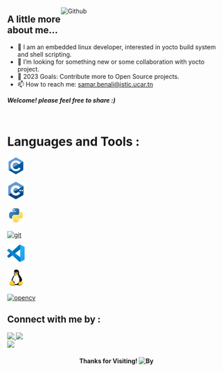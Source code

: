 <br>

<img width="380" align="right" alt="Github"
src="https://raw.githubusercontent.com/Rishabh2804/Rishabh2804/master/Resources/Icons/developer-girl.gif" 
/> 

## A little more about me...  

- 🌱 I am an embedded linux developer, interested in yocto build system and shell scripting. 
- 👯 I’m looking for something new or some collaboration with yocto project.
- 🥅 2023 Goals: Contribute more to Open Source projects.
- 📫 How to reach me: samar.benali@istic.ucar.tn

 <em><b>Welcome! please feel free to share :)</b></em>


<br>

# <b>Languages and Tools : </b>
<p align="left">

 <!-- c -->
 <a
    href="https://www.cprogramming.com/" 
    target="_blank" rel="noreferrer"> 
    <img
        src="https://raw.githubusercontent.com/devicons/devicon/master/icons/c/c-original.svg"
        alt="c" width="40" height="40"
    /> 
 </a> 
 <!-- cpp -->
 <a 
    href="https://isocpp.org/"
    target="_blank" rel="noreferrer"> 
    <img
        src="https://raw.githubusercontent.com/devicons/devicon/master/icons/cplusplus/cplusplus-original.svg"
        alt="cplusplus" width="40" height="40"
    /> 
 </a>
  </a> 
 <!-- Python -->
 <a 
    href="https://www.python.org"
    target="_blank" rel="noreferrer"> 
    <img
        src="https://raw.githubusercontent.com/devicons/devicon/master/icons/python/python-original.svg" alt="python"
        width="40" height="40"
    /> 
 </a> 
  <!-- git -->
 <a 
    href="https://git-scm.com/"
    target="_blank" rel="noreferrer"> 
    <img
        src="https://www.vectorlogo.zone/logos/git-scm/git-scm-icon.svg" alt="git"
        width="40" height="40"
    /> 
 </a> 
 <!-- vs code -->
 <a 
    href="https://code.visualstudio.com/" 
    target="_blank" rel="noreferrer"> 
    <img
        src="https://raw.githubusercontent.com/github/explore/80688e429a7d4ef2fca1e82350fe8e3517d3494d/topics/visual-studio-code/visual-studio-code.png"
        alt="VS code" width="40" height="40"
    /> 
 </a> 
  <!-- linux -->
 <a 
    href="https://www.linux.org/"
    target="_blank" rel="noreferrer"> 
    <img
        src="https://raw.githubusercontent.com/devicons/devicon/master/icons/linux/linux-original.svg" alt="linux"
        width="40" height="40"
    /> 
 </a> 
 <!-- AI -->
 <a 
    href="https://opencv.org/"
    target="_blank" rel="noreferrer"> 
    <img
        src="https://www.vectorlogo.zone/logos/opencv/opencv-icon.svg" alt="opencv"
        width="40" height="40"
    /> 
 </a> 
 
 ## <b>Connect with me by :</b>
<p>
<!-- Github -->
<a 
    target="_blank" 
    href="https://github.com/Benali-Samar">
    <img
        src="https://img.shields.io/badge/GitHub-000000?style=for-the-badge&logo=github&logoColor=white">
    </img>    
</a>
<!-- LinkedIn -->
<a 
    target="_blank"
    href="https://www.linkedin.com/in/ben-ali-samar-721b66169/">
    <img
        src="https://img.shields.io/badge/-LinkedIn-0077B5?style=for-the-badge&logo=Linkedin&logoColor=white">
    </img>
</a>
<br>
<!-- GMail -->
<a 
    target="_blank" 
    href="mailto:samar.benali@istic.ucar.tn">
    <img
        src="https://img.shields.io/badge/-Gmail-D14836?style=for-the-badge&logo=Gmail&logoColor=white">
    </img>    
</a>
 
 
 
 <h4 align="center"> 
   Thanks for Visiting!
   <img alt="By " src="https://media.tenor.com/wJ1f-nu2nggAAAAi/wave-bye.gif" width= "100">
  </h4>
 
<!---
Benali-Samar/Benali-Samar is a ✨ special ✨ repository because its `README.md` (this file) appears on your GitHub profile.
You can click the Preview link to take a look at your changes.
--->
